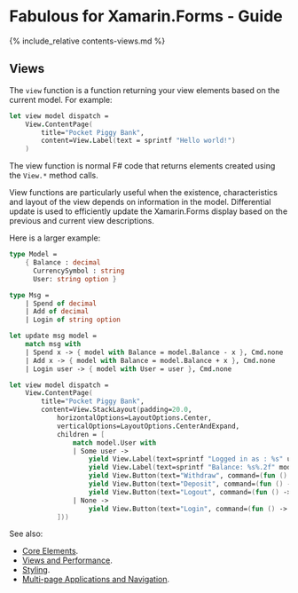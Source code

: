 Fabulous for Xamarin.Forms - Guide
=======

{% include_relative contents-views.md %}

Views
------

The `view` function is a function returning your view elements based on the current model. For example:

```fsharp
let view model dispatch =
    View.ContentPage(
        title="Pocket Piggy Bank",
        content=View.Label(text = sprintf "Hello world!")
    )
```

The view function is normal F# code that returns elements created using the `View.*` method calls.

View functions are particularly useful when the existence, characteristics and layout of the view depends on information
in the model. Differential update is used to efficiently update the Xamarin.Forms display based on the previous
and current view descriptions.

Here is a larger example:

```fsharp
type Model =
    { Balance : decimal
      CurrencySymbol : string
      User: string option }

type Msg =
    | Spend of decimal
    | Add of decimal
    | Login of string option

let update msg model =
    match msg with
    | Spend x -> { model with Balance = model.Balance - x }, Cmd.none
    | Add x -> { model with Balance = model.Balance + x }, Cmd.none
    | Login user -> { model with User = user }, Cmd.none

let view model dispatch =
    View.ContentPage(
        title="Pocket Piggy Bank",
        content=View.StackLayout(padding=20.0,
            horizontalOptions=LayoutOptions.Center,
            verticalOptions=LayoutOptions.CenterAndExpand,
            children = [
                match model.User with
                | Some user ->
                    yield View.Label(text=sprintf "Logged in as : %s" user)
                    yield View.Label(text=sprintf "Balance: %s%.2f" model.CurrencySymbol model.Balance)
                    yield View.Button(text="Withdraw", command=(fun () -> dispatch (Spend 10.0m)), canExecute=(model.Balance > 0.0m))
                    yield View.Button(text="Deposit", command=(fun () -> dispatch (Add 10.0m)))
                    yield View.Button(text="Logout", command=(fun () -> dispatch (Login None)))
                | None ->
                    yield View.Button(text="Login", command=(fun () -> dispatch (Login (Some "user"))))
            ]))
```

See also:

* [Core Elements](views-elements.md).
* [Views and Performance](views-perf.md).
* [Styling](views-styling.md).
* [Multi-page Applications and Navigation](views-navigation.md).

